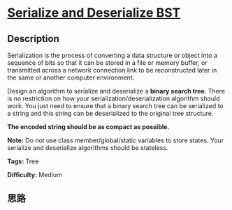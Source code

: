 # [Serialize and Deserialize BST][title]

## Description

Serialization is the process of converting a data structure or object into a
sequence of bits so that it can be stored in a file or memory buffer, or
transmitted across a network connection link to be reconstructed later in the
same or another computer environment.

Design an algorithm to serialize and deserialize a **binary search tree**.
There is no restriction on how your serialization/deserialization algorithm
should work. You just need to ensure that a binary search tree can be
serialized to a string and this string can be deserialized to the original
tree structure.

**The encoded string should be as compact as possible.**

**Note:** Do not use class member/global/static variables to store states.
Your serialize and deserialize algorithms should be stateless.


**Tags:** Tree

**Difficulty:** Medium

## 思路

[title]: https://leetcode.com/problems/serialize-and-deserialize-bst
